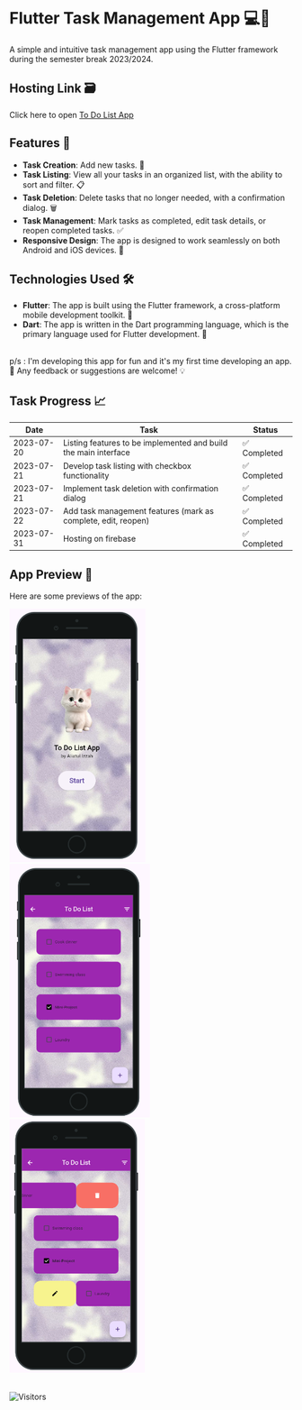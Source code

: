 
# Flutter Task Management App 💻💖

A simple and intuitive task management app using the Flutter framework during the semester break 2023/2024.

## Hosting Link 🗃️
Click here to open [To Do List App](https://todolist-9a14f.web.app/)

## Features 🌟

- **Task Creation**: Add new tasks. 📝
- **Task Listing**: View all your tasks in an organized list, with the ability to sort and filter. 📋
- **Task Deletion**: Delete tasks that no longer needed, with a confirmation dialog. 🗑️
- **Task Management**: Mark tasks as completed, edit task details, or reopen completed tasks. ✅
- **Responsive Design**: The app is designed to work seamlessly on both Android and iOS devices. 📱

## Technologies Used 🛠️

- **Flutter**: The app is built using the Flutter framework, a cross-platform mobile development toolkit. 🌈
- **Dart**: The app is written in the Dart programming language, which is the primary language used for Flutter development. 🎯

<br>
p/s : I'm developing this app for fun and it's my first time developing an app. 🎉 Any feedback or suggestions are welcome! 💡
<br>

## Task Progress 📈

| Date | Task | Status |
|------|------|--------|
| 2023-07-20 | Listing features to be implemented and build the main interface | ✅ Completed |
| 2023-07-21 | Develop task listing with checkbox functionality | ✅ Completed |
| 2023-07-21 | Implement task deletion with confirmation dialog | ✅ Completed |
| 2023-07-22 | Add task management features (mark as complete, edit, reopen) | ✅ Completed  |
| 2023-07-31 | Hosting on firebase| ✅ Completed  |


## App Preview 📸

Here are some previews of the app:

<div>
  <img src="ToDoApp/output/homepagetodo.png" alt="Main Page" style="height: 450px; width: auto; margin-right: 10px;" />
  <img src="ToDoApp/output/taskpagetodo.png" alt="Add Task" style="height: 450px; width: auto; margin-right: 10px;" />
  <img src="ToDoApp/output/modifytodo.png" alt="Delete Task" style="height: 450px; width: auto;" />
</div>

<br>

![Visitors](https://api.visitorbadge.io/api/visitors?path=https%3A%2F%2Fgithub.com%2Foishylea%2FFlutter-To-Do-List-App&labelColor=%23d9e3f0&countColor=%23697689&style=flat)
